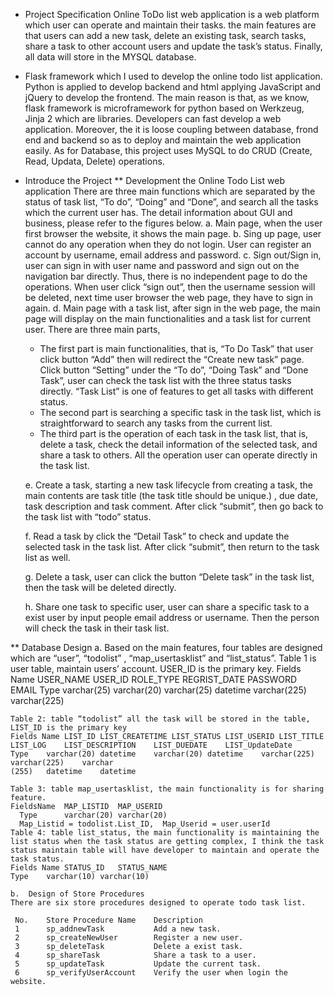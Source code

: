 - Project Specification
Online ToDo list web application is a web platform which user can operate and maintain their tasks. the main features are that users can add a new task, delete an existing task, search tasks,  share a task to other account users and update the task’s status. Finally, all data will store in the MYSQL database. 

- Flask framework which I used to develop the online todo list application. Python is applied to develop backend and html applying JavaScript and jQuery to develop the frontend.  The main reason is that, as we know, flask framework is microframework for python based on Werkzeug, Jinja 2  which are libraries. Developers can fast develop a web application. Moreover, the it is loose coupling between database, frond end and backend so as to deploy and maintain the web application easily. As for Database, this project uses MySQL to do CRUD (Create, Read, Updata, Delete) operations.

- Introduce the Project
** Development the Online Todo List web application
There are three main functions which are separated by the status of task list, “To do”, “Doing” and “Done”, and search all the tasks which the current user has. The detail information about GUI and business, please refer to the figures below. 
	a.	Main page, when the user first browser the website, it shows the main page. 
	b.	Sing up page, user cannot do any operation when they do not login. User can register an account by username, email address and password. 
	c.	Sign out/Sign in, user can sign in with user name and password and sign out on the navigation bar directly. Thus, there is no independent page to do the operations. When user click “sign out”, then the username session will be deleted, next time user browser the web page, they have to sign in again.
	d.	Main page with a task list, after sign in the web page, the main page will display on the main functionalities and a task list for current user. There are three main parts,

	 - The first part is main functionalities, that is, “To Do Task” that user click button “Add” then will redirect the “Create new task” page. Click button “Setting” under the “To do”,  “Doing Task” and “Done Task”, user can check the task list with the three status tasks directly. “Task List” is one of features to get all tasks with different status.
	 - The second part is searching a specific task in the task list, which is straightforward to search any tasks from the current list.
	 - The third part is the operation of each task in the task list, that is, delete a task, check the detail information of the selected task, and share a task to others. All the operation user can operate directly in the task list.

	e.	Create a task, starting a  new task lifecycle from creating a task, the main contents are task title (the task title should be unique.) , due date, task description and task comment. After click “submit”, then go back to the task list with “todo” status.
	 
	f.	Read a task by click the “Detail Task” to check and update the selected task in the task list. After click “submit”, then return to the task list as well.

	g.	Delete a task, user can click the button “Delete task” in the task list, then the task will be deleted directly.
	 
	h.	Share one task to specific user, user can share a specific task to a exist user by input people email address or username. Then the person will check the task in their task list.
	 
** Database Design
	a.	Based on the main features,  four tables are designed which are “user”, “todolist” , “map_usertasklist” and “list_status”. 
	Table 1 is user table, maintain users’ account. USER_ID is the primary key.
	Fields Name	USER_NAME	USER_ID 	ROLE_TYPE	REGRIST_DATE	PASSWORD	EMAIL
	Type	varchar(25)	varchar(20)	varchar(25)	datetime	varchar(225)	varchar(225)

	Table 2: table “todolist” all the task will be stored in the table, LIST_ID is the primary key
	Fields Name	LIST_ID	LIST_CREATETIME	LIST_STATUS	LIST_USERID	LIST_TITLE	LIST_LOG	LIST_DESCRIPTION	LIST_DUEDATE	LIST_UpdateDate
	Type	varchar(20)	datetime	varchar(20)	datetime	varchar(225)	varchar(225)	varchar
	(255)	datetime	datetime

	Table 3: table map_usertasklist, the main functionality is for sharing feature.
	FieldsName	MAP_LISTID	MAP_USERID
	  Type	    varchar(20)	varchar(20)
	  Map_Listid = todolist.List_ID,  Map_Userid = user.userId
	Table 4: table list_status, the main functionality is maintaining the list status when the task status are getting complex, I think the task status maintain table will have developer to maintain and operate the task status.
	Fields Name	STATUS_ID	STATUS_NAME
	Type	varchar(10)	varchar(10)

	b.	Design of Store Procedures
	There are six store procedures designed to operate todo task list. 

	 No.	Store Procedure Name	Description
	 1	    sp_addnewTask	        Add a new task. 
	 2	    sp_createNewUser	    Register a new user.
	 3	    sp_deleteTask	        Delete a exist task.
	 4	    sp_shareTask	        Share a task to a user.
	 5	    sp_updateTask	        Update the current task.
	 6	    sp_verifyUserAccount	Verify the user when login the website.

